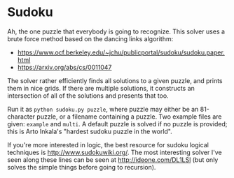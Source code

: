 Sudoku
======

Ah, the one puzzle that everybody is going to recognize. This solver uses a brute force method based on the dancing links algorithm:

* https://www.ocf.berkeley.edu/~jchu/publicportal/sudoku/sudoku.paper.html
* https://arxiv.org/abs/cs/0011047

The solver rather efficiently finds all solutions to a given puzzle, and prints them in nice grids. If there are multiple solutions, it constructs an intersection of all of the solutions and presents that too.

Run it as `python sudoku.py puzzle`, where puzzle may either be an 81-character puzzle, or a filename containing a puzzle. Two example files are given: `example` and `multi`. A default puzzle is solved if no puzzle is provided; this is Arto Inkala's "hardest sudoku puzzle in the world".

If you're more interested in logic, the best resource for sudoku logical techniques is http://www.sudokuwiki.org/. The most interesting solver I've seen along these lines can be seen at http://ideone.com/DL1LSl (but only solves the simple things before going to recursion).
